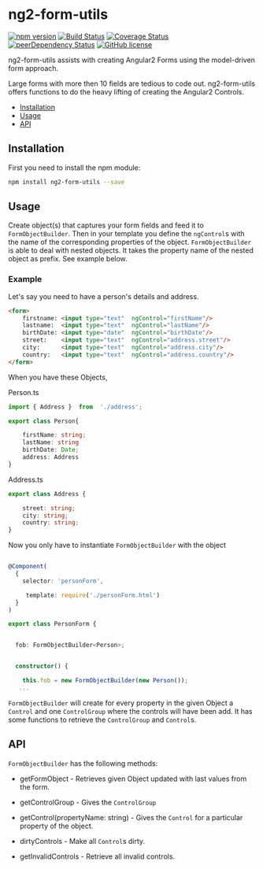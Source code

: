 
# ng2-form-utils
[![npm version](https://img.shields.io/npm/v/ng2-simple-page-scroll.svg?style=flat)](https://www.npmjs.com/package/ng2-form-utils)
[![Build Status](https://travis-ci.org/haiko/ng2-form-utils.svg?branch=master)](https://travis-ci.org/haiko/ng2-form-utils)
[![Coverage Status](https://coveralls.io/repos/github/haiko/ng2-form-utils/badge.svg?branch=master)](https://coveralls.io/github/haiko/ng2-form-utils?branch=master)
[![peerDependency Status](https://david-dm.org/haiko/ng2-form-utils/peer-status.svg)](https://david-dm.org/haiko/ng2-form-utils#info=peerDependencies)
[![GitHub license](https://img.shields.io/badge/license-MIT-blue.svg)](https://raw.githubusercontent.com/haiko/ng2-form-utils/master/LICENSE)

ng2-form-utils assists with creating Angular2 Forms using the model-driven form approach.

Large forms with more then 10 fields are tedious to code out. ng2-form-utils offers functions to do the heavy lifting of creating the Angular2 Controls. 


* [Installation](#installation)
* [Usage](#usage)
* [API](#api)

## Installation
First you need to install the npm module:
```sh
npm install ng2-form-utils --save
```

## Usage

Create object(s) that captures your form fields and feed it to `FormObjectBuilder`. Then in your template you define the `ngControl`s with the name of the corresponding properties of the object. 
`FormObjectBuilder` is able to deal with nested objects. It takes the property name of the nested object as prefix.
See example below.

### Example
Let's say you need to have a person's details and address.
```html
<form>
    firstname: <input type="text"  ngControl="firstName"/>
    lastname:  <input type="text"  ngControl="lastName"/>
    birthDate: <input type="date"  ngControl="birthDate"/>
    street:    <input type="text"  ngControl="address.street"/>
    city:      <input type="text"  ngControl="address.city"/>
    country:   <input type="text"  ngControl="address.country"/>
</form>    
```

When you have these Objects,

Person.ts
```typescript
import { Address }  from  './address';

export class Person{

    firstName: string;
    lastName: string
    birthDate: Date;
    address: Address
}
```

Address.ts
```typescript
export class Address {

    street: string;
    city: string;
    country: string;
}
```

Now you only have to instantiate `FormObjectBuilder` with the object

```typescript

@Component(
  {
    selector: 'personForm',

     template: require('./personForm.html')
  }
)

export class PersonForm {


  fob: FormObjectBuilder<Person>;


  constructor() {

    this.fob = new FormObjectBuilder(new Person());
   ...
```

`FormObjectBuilder` will create for every property in the given Object a `Control` and one `ControlGroup`  where the controls will have been add. 
It has some functions to retrieve the `ControlGroup` and `Control`s.


## API

`FormObjectBuilder` has the following methods:

- getFormObject    - Retrieves given Object updated with last values from the form.

- getControlGroup  - Gives the `ControlGroup`

- getControl(propertyName: string) - Gives the `Control` for a particular property of the object.

- dirtyControls - Make all `Control`s dirty.

- getInvalidControls - Retrieve all invalid controls.






